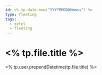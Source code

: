 ```yaml
---
id: <% tp.date.now("YYYYMMDDHHmmss") %>
type: fleeting
tags:
  - zetel
  - fleeting
---
```


# <% tp.file.title %>
<% tp.user.prependDatetime(tp.file.title) %>
